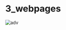 # 3_webpages
![adv](https://github.com/user-attachments/assets/6dfdb760-e523-40d1-9cfb-978ed95b6f24)

